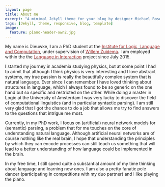 ```yaml
---
layout: page
title: About me
excerpt: "A minimal Jekyll theme for your blog by designer Michael Rose."
tags: [Jekyll, theme, responsive, blog, template]
image:
  feature: piano-header-own2.jpg
---
```


My name is Dieuwke, I am a PhD student at the <a href="http://illc.uva.nl" target="_blank"><font color="brown">Institute for Logic, Language and Computation</font></a>, under supervision of <a href="http://wzuidema.humanities.uva.nl/" target="_blank"><font color="brown">Willem Zuidema</font></a>. 
I am employed within the the <a href="https://www.languageininteraction.nl/" target="_blank"><font color="brown">Language in Interaction</font></a> project since July 2015.

I started my journey in academia studying physics, but at some point I had to admit that although I think physics is very interesting and I love abstract systems, my true passion is really the beautifully complex system that is natural language.
Ever since I can remember I have loved thinking about structures in language, which I always found to be so generic on the one hand but so specific and restricted on the other.
While doing a master in Logic at the University of Amsterdam I was very lucky to discover the field of computational linguistics (and in particular syntactic parsing).
I am still very glad that I got the chance to do a job that allows me try to find answers to the questions that intrigue me most.

Currently, in my PhD work, I focus on (artificial) neural network models for (semantic) parsing, a problem that for me touches on the core of understanding natural language.
Although artificial neural networks are of course nothing like the real brain, I hope that understanding the principles by which they can encode processes can still teach us something that will lead to a better understanding of how language could be implemented in the brain.   

In my free time, I still spend quite a substantial amount of my time thinking about language and learning new ones.
I am also a pretty fanatic pole dancer (participating in competitions with my duo partner) and I like playing the piano.
